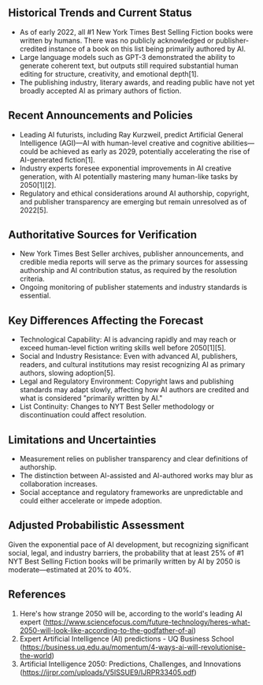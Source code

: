 ## Historical Trends and Current Status

- As of early 2022, all #1 New York Times Best Selling Fiction books were written by humans. There was no publicly acknowledged or publisher-credited instance of a book on this list being primarily authored by AI.
- Large language models such as GPT-3 demonstrated the ability to generate coherent text, but outputs still required substantial human editing for structure, creativity, and emotional depth[1].
- The publishing industry, literary awards, and reading public have not yet broadly accepted AI as primary authors of fiction.

## Recent Announcements and Policies

- Leading AI futurists, including Ray Kurzweil, predict Artificial General Intelligence (AGI)—AI with human-level creative and cognitive abilities—could be achieved as early as 2029, potentially accelerating the rise of AI-generated fiction[1].
- Industry experts foresee exponential improvements in AI creative generation, with AI potentially mastering many human-like tasks by 2050[1][2].
- Regulatory and ethical considerations around AI authorship, copyright, and publisher transparency are emerging but remain unresolved as of 2022[5].

## Authoritative Sources for Verification

- New York Times Best Seller archives, publisher announcements, and credible media reports will serve as the primary sources for assessing authorship and AI contribution status, as required by the resolution criteria.
- Ongoing monitoring of publisher statements and industry standards is essential.

## Key Differences Affecting the Forecast

- Technological Capability: AI is advancing rapidly and may reach or exceed human-level fiction writing skills well before 2050[1][5].
- Social and Industry Resistance: Even with advanced AI, publishers, readers, and cultural institutions may resist recognizing AI as primary authors, slowing adoption[5].
- Legal and Regulatory Environment: Copyright laws and publishing standards may adapt slowly, affecting how AI authors are credited and what is considered "primarily written by AI."
- List Continuity: Changes to NYT Best Seller methodology or discontinuation could affect resolution.

## Limitations and Uncertainties

- Measurement relies on publisher transparency and clear definitions of authorship.
- The distinction between AI-assisted and AI-authored works may blur as collaboration increases.
- Social acceptance and regulatory frameworks are unpredictable and could either accelerate or impede adoption.

## Adjusted Probabilistic Assessment

Given the exponential pace of AI development, but recognizing significant social, legal, and industry barriers, the probability that at least 25% of #1 NYT Best Selling Fiction books will be primarily written by AI by 2050 is moderate—estimated at 20% to 40%. 

## References

1. Here's how strange 2050 will be, according to the world's leading AI expert (https://www.sciencefocus.com/future-technology/heres-what-2050-will-look-like-according-to-the-godfather-of-ai)
2. Expert Artificial Intelligence (AI) predictions - UQ Business School (https://business.uq.edu.au/momentum/4-ways-ai-will-revolutionise-the-world)
5. Artificial Intelligence 2050: Predictions, Challenges, and Innovations (https://ijrpr.com/uploads/V5ISSUE9/IJRPR33405.pdf)